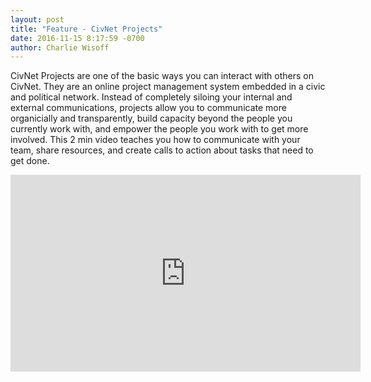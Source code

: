 ```yaml
---
layout: post
title: "Feature - CivNet Projects"
date: 2016-11-15 8:17:59 -0700
author: Charlie Wisoff
---
```


<p>CivNet Projects are one of the basic ways you can interact with others on CivNet. They are an online project management system embedded in a civic and political network. Instead of completely siloing your internal and external communications, projects allow you to communicate more organicially and transparently, build capacity beyond the people you currently work with, and empower the people you work with to get more involved. This 2 min video teaches you how to communicate with your team, share resources, and create calls to action about tasks that need to get done.</p>

<iframe src="https://www.facebook.com/plugins/video.php?href=https%3A%2F%2Fwww.facebook.com%2FCivNetCo%2Fvideos%2F1621771847837748%2F&show_text=0&width=560" width="560" height="315" style="border:none;overflow:hidden" scrolling="no" frameborder="0" allowTransparency="true" allowFullScreen="true"></iframe>